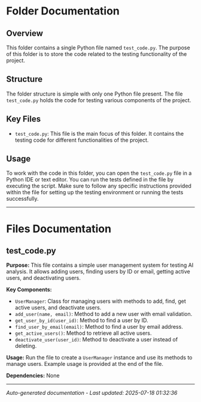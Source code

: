 # Folder Documentation

## Overview
This folder contains a single Python file named `test_code.py`. The purpose of this folder is to store the code related to the testing functionality of the project.

## Structure
The folder structure is simple with only one Python file present. The file `test_code.py` holds the code for testing various components of the project.

## Key Files
- `test_code.py`: This file is the main focus of this folder. It contains the testing code for different functionalities of the project.

## Usage
To work with the code in this folder, you can open the `test_code.py` file in a Python IDE or text editor. You can run the tests defined in the file by executing the script. Make sure to follow any specific instructions provided within the file for setting up the testing environment or running the tests successfully.

---

# Files Documentation

## test_code.py

**Purpose:** This file contains a simple user management system for testing AI analysis. It allows adding users, finding users by ID or email, getting active users, and deactivating users.

**Key Components:**
- `UserManager`: Class for managing users with methods to add, find, get active users, and deactivate users.
- `add_user(name, email)`: Method to add a new user with email validation.
- `get_user_by_id(user_id)`: Method to find a user by ID.
- `find_user_by_email(email)`: Method to find a user by email address.
- `get_active_users()`: Method to retrieve all active users.
- `deactivate_user(user_id)`: Method to deactivate a user instead of deleting.

**Usage:** Run the file to create a `UserManager` instance and use its methods to manage users. Example usage is provided at the end of the file.

**Dependencies:** None

---
*Auto-generated documentation - Last updated: 2025-07-18 01:32:36*
